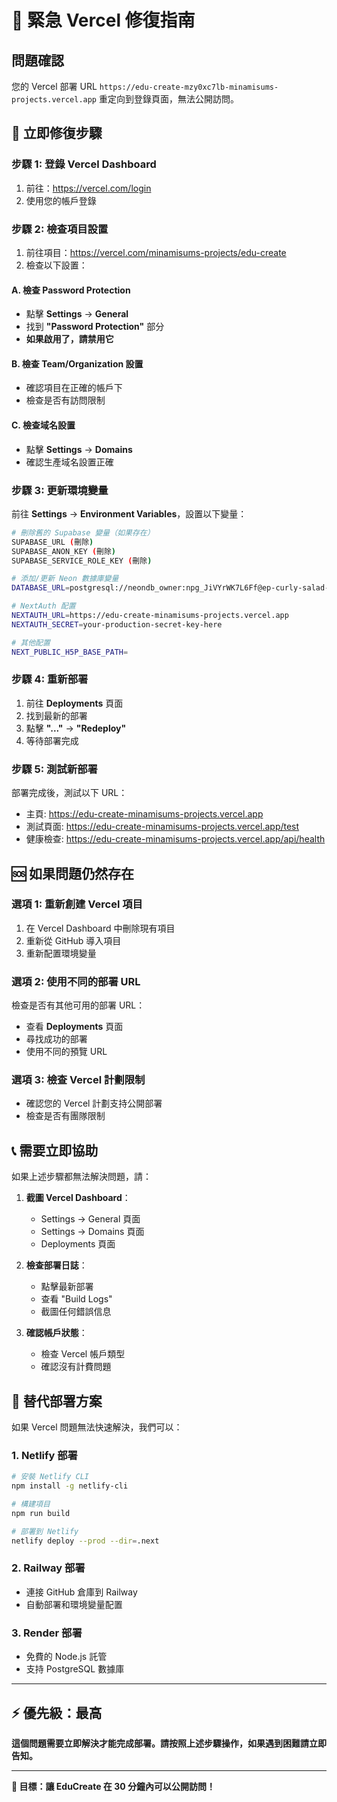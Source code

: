 # 🚨 緊急 Vercel 修復指南

## 問題確認
您的 Vercel 部署 URL `https://edu-create-mzy0xc7lb-minamisums-projects.vercel.app` 重定向到登錄頁面，無法公開訪問。

## 🔧 立即修復步驟

### 步驟 1: 登錄 Vercel Dashboard
1. 前往：https://vercel.com/login
2. 使用您的帳戶登錄

### 步驟 2: 檢查項目設置
1. 前往項目：https://vercel.com/minamisums-projects/edu-create
2. 檢查以下設置：

#### A. 檢查 Password Protection
- 點擊 **Settings** → **General**
- 找到 **"Password Protection"** 部分
- **如果啟用了，請禁用它**

#### B. 檢查 Team/Organization 設置
- 確認項目在正確的帳戶下
- 檢查是否有訪問限制

#### C. 檢查域名設置
- 點擊 **Settings** → **Domains**
- 確認生產域名設置正確

### 步驟 3: 更新環境變量
前往 **Settings** → **Environment Variables**，設置以下變量：

```bash
# 刪除舊的 Supabase 變量（如果存在）
SUPABASE_URL (刪除)
SUPABASE_ANON_KEY (刪除)
SUPABASE_SERVICE_ROLE_KEY (刪除)

# 添加/更新 Neon 數據庫變量
DATABASE_URL=postgresql://neondb_owner:npg_JiVYrWK7L6Ff@ep-curly-salad-a85exs3f-pooler.eastus2.azure.neon.tech/neondb?sslmode=require

# NextAuth 配置
NEXTAUTH_URL=https://edu-create-minamisums-projects.vercel.app
NEXTAUTH_SECRET=your-production-secret-key-here

# 其他配置
NEXT_PUBLIC_H5P_BASE_PATH=
```

### 步驟 4: 重新部署
1. 前往 **Deployments** 頁面
2. 找到最新的部署
3. 點擊 **"..."** → **"Redeploy"**
4. 等待部署完成

### 步驟 5: 測試新部署
部署完成後，測試以下 URL：
- 主頁: https://edu-create-minamisums-projects.vercel.app
- 測試頁面: https://edu-create-minamisums-projects.vercel.app/test
- 健康檢查: https://edu-create-minamisums-projects.vercel.app/api/health

## 🆘 如果問題仍然存在

### 選項 1: 重新創建 Vercel 項目
1. 在 Vercel Dashboard 中刪除現有項目
2. 重新從 GitHub 導入項目
3. 重新配置環境變量

### 選項 2: 使用不同的部署 URL
檢查是否有其他可用的部署 URL：
- 查看 **Deployments** 頁面
- 尋找成功的部署
- 使用不同的預覽 URL

### 選項 3: 檢查 Vercel 計劃限制
- 確認您的 Vercel 計劃支持公開部署
- 檢查是否有團隊限制

## 📞 需要立即協助

如果上述步驟都無法解決問題，請：

1. **截圖 Vercel Dashboard**：
   - Settings → General 頁面
   - Settings → Domains 頁面
   - Deployments 頁面

2. **檢查部署日誌**：
   - 點擊最新部署
   - 查看 "Build Logs"
   - 截圖任何錯誤信息

3. **確認帳戶狀態**：
   - 檢查 Vercel 帳戶類型
   - 確認沒有計費問題

## 🚀 替代部署方案

如果 Vercel 問題無法快速解決，我們可以：

### 1. Netlify 部署
```bash
# 安裝 Netlify CLI
npm install -g netlify-cli

# 構建項目
npm run build

# 部署到 Netlify
netlify deploy --prod --dir=.next
```

### 2. Railway 部署
- 連接 GitHub 倉庫到 Railway
- 自動部署和環境變量配置

### 3. Render 部署
- 免費的 Node.js 託管
- 支持 PostgreSQL 數據庫

---

## ⚡ 優先級：最高
**這個問題需要立即解決才能完成部署。請按照上述步驟操作，如果遇到困難請立即告知。**

---

**🎯 目標：讓 EduCreate 在 30 分鐘內可以公開訪問！**